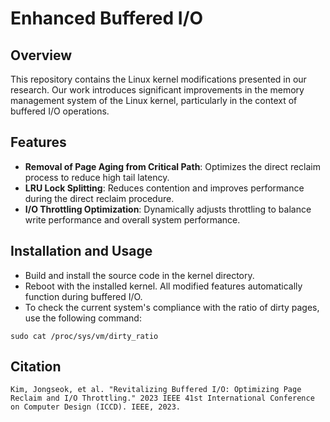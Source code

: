 # Enhanced Buffered I/O

## Overview
This repository contains the Linux kernel modifications presented in our research. Our work introduces significant improvements in the memory management system of the Linux kernel, particularly in the context of buffered I/O operations.

## Features
- **Removal of Page Aging from Critical Path**: Optimizes the direct reclaim process to reduce high tail latency.
- **LRU Lock Splitting**: Reduces contention and improves performance during the direct reclaim procedure.
- **I/O Throttling Optimization**: Dynamically adjusts throttling to balance write performance and overall system performance.

## Installation and Usage
- Build and install the source code in the kernel directory.
- Reboot with the installed kernel. All modified features automatically function during buffered I/O.
- To check the current system's compliance with the ratio of dirty pages, use the following command: 

```
sudo cat /proc/sys/vm/dirty_ratio
```

## Citation
```
Kim, Jongseok, et al. "Revitalizing Buffered I/O: Optimizing Page Reclaim and I/O Throttling." 2023 IEEE 41st International Conference on Computer Design (ICCD). IEEE, 2023.
```

